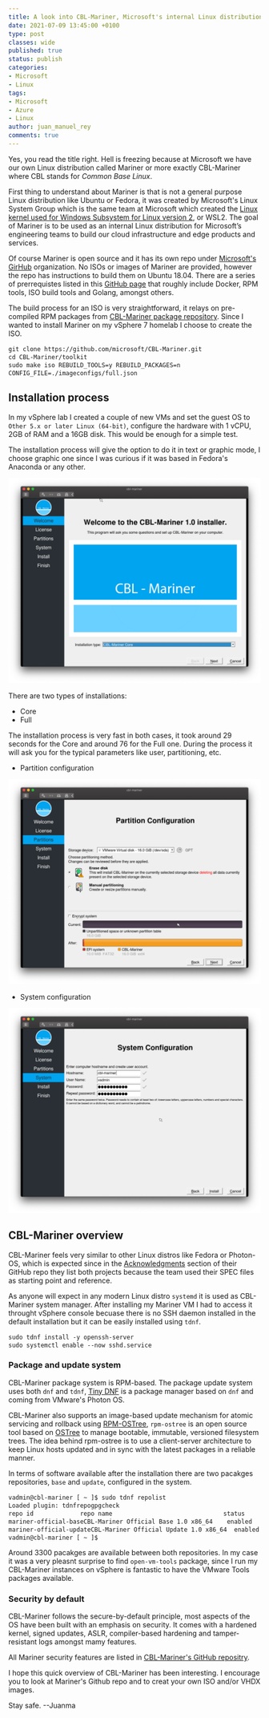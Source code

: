 ```yaml
---
title: A look into CBL-Mariner, Microsoft's internal Linux distribution
date: 2021-07-09 13:45:00 +0100
type: post
classes: wide
published: true
status: publish
categories:
- Microsoft
- Linux
tags:
- Microsoft
- Azure
- Linux
author: juan_manuel_rey
comments: true
---
```


Yes, you read the title right. Hell is freezing because at Microsoft we have our own Linux distribution called Mariner or more exactly CBL-Mariner where CBL stands for *Common Base Linux*.

First thing to understand about Mariner is that is not a general purpose Linux distribution like Ubuntu or Fedora, it was created by Microsoft's Linux System Group which is the same team at Microsoft which created the [Linux kernel used for Windows Subsystem for Linux version 2](https://github.com/microsoft/WSL2-Linux-Kernel), or WSL2. The goal of Mariner is to be used as an internal Linux distribution for Microsoft’s engineering teams to build our cloud infrastructure and edge products and services.

Of course Mariner is open source and it has its own repo under [Microsoft's GirHub](https://github.com/microsoft/CBL-Mariner) organization. No ISOs or images of Mariner are provided, however the repo has instructions to build them on Ubuntu 18.04. There are a series of prerrequistes listed in this [GitHub page](https://github.com/microsoft/CBL-Mariner/blob/1.0/toolkit/docs/building/prerequisites.md) that roughly include Docker, RPM tools, ISO build tools and Golang, amongst others. 

The build process for an ISO is very straightforward, it relays on pre-compiled RPM packages from [CBL-Mariner package repository](https://github.com/microsoft/CBL-Mariner/blob/1.0/toolkit/docs/building/prerequisites.md). Since I wanted to install Mariner on my vSphere 7 homelab I choose to create the ISO.

```
git clone https://github.com/microsoft/CBL-Mariner.git
cd CBL-Mariner/toolkit
sudo make iso REBUILD_TOOLS=y REBUILD_PACKAGES=n CONFIG_FILE=./imageconfigs/full.json
```

## Installation process

In my vSphere lab I created a couple of new VMs and set the guest OS to `Other 5.x or later Linux (64-bit)`, configure the hardware with 1 vCPU, 2GB of RAM and a 16GB disk. This would be enough for a simple test.

The installation process will give the option to do it in text or graphic mode, I choose graphic one since I was curious if it was based in Fedora's Anaconda or any other.

[![](/assets/images/cbl-mariner-graphic-installer.png)]({{site.url}}/assets/images/cbl-mariner-graphic-installer.png)

There are two types of installations:

- Core
- Full

The installation process is very fast in both cases, it took around 29 seconds for the Core and around 76 for the Full one. During the process it will ask you for the typical parameters like user, partitioning, etc.

- Partition configuration

[![](/assets/images/cbl-mariner-partition-config.png)]({{site.url}}/assets/images/cbl-mariner-partition-config.png)

- System configuration

[![](/assets/images/cbl-mariner-system-install.png)]({{site.url}}/assets/images/cbl-mariner-system-install.png)

## CBL-Mariner overview

CBL-Mariner feels very similar to other Linux distros like Fedora or Photon-OS, which is expected since in the [Acknowledgments](https://github.com/microsoft/CBL-Mariner#acknowledgments) section of their GitHub repo they list both projects because the team used their SPEC files as starting point and reference. 

As anyone will expect in any modern Linux distro `systemd` it is used as CBL-Mariner system manager. After installing my Mariner VM I had to access it throught vSphere console becuase there is no SSH daemon installed in the default installation but it can be easily installed using `tdnf`.

```
sudo tdnf install -y openssh-server
sudo systemctl enable --now sshd.service
```

### Package and update system

CBL-Mariner package system is RPM-based. The package update system uses both `dnf` and `tdnf`, [Tiny DNF](https://github.com/vmware/tdnf) is a package manager based on `dnf` and coming from VMware's Photon OS. 

CBL-Mariner also supports an image-based update mechanism for atomic servicing and rollback using [RPM-OSTree](https://rpm-ostree.readthedocs.io/en/stable/), `rpm-ostree` is an open source tool based on [OSTree](https://ostreedev.github.io/ostree/introduction/) to manage bootable, immutable, versioned filesystem trees. The idea behind rpm-ostree is to use a client-server architecture to keep Linux hosts updated and in sync with the latest packages in a reliable manner.

In terms of software available after the installation there are two pacakges repositories, `base` and `update`, configured in the system. 

```
vadmin@cbl-mariner [ ~ ]$ sudo tdnf repolist
Loaded plugin: tdnfrepogpgcheck
repo id             repo name                               status
mariner-official-baseCBL-Mariner Official Base 1.0 x86_64    enabled
mariner-official-updateCBL-Mariner Official Update 1.0 x86_64  enabled
vadmin@cbl-mariner [ ~ ]$
```
Around 3300 pacakges are available between both repositories. In my case it was a very pleasnt surprise to find `open-vm-tools` package, since I run my CBL-Mariner instances on vSphere is fantastic to have the VMware Tools packages available. 

### Security by default

CBL-Mariner follows the secure-by-default principle, most aspects of the OS have been built with an emphasis on security. It comes with a hardened kernel, signed updates, ASLR, compiler-based hardening and tamper-resistant logs amongst mamy features.

All Mariner security features are listed in [CBL-Mariner's GitHub repositry](https://github.com/microsoft/CBL-Mariner/blob/1.0/toolkit/docs/security/security-features.md). 

I hope this quick overview of CBL-Mariner has been interesting. I encourage you to look at Mariner's Github repo and to creat your own ISO and/or VHDX images. 

Stay safe. 
--Juanma